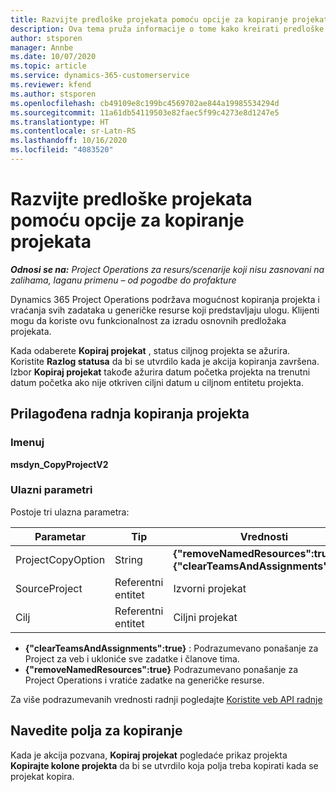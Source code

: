 ```yaml
---
title: Razvijte predloške projekata pomoću opcije za kopiranje projekata
description: Ova tema pruža informacije o tome kako kreirati predloške projekata pomoću prilagođene radnje Kopiranje projekta.
author: stsporen
manager: Annbe
ms.date: 10/07/2020
ms.topic: article
ms.service: dynamics-365-customerservice
ms.reviewer: kfend
ms.author: stsporen
ms.openlocfilehash: cb49109e8c199bc4569702ae844a19985534294d
ms.sourcegitcommit: 11a61db54119503e82faec5f99c4273e8d1247e5
ms.translationtype: HT
ms.contentlocale: sr-Latn-RS
ms.lasthandoff: 10/16/2020
ms.locfileid: "4083520"
---
```

# <a name="develop-project-templates-with-copy-project"></a>Razvijte predloške projekata pomoću opcije za kopiranje projekata

_**Odnosi se na:** Project Operations za resurs/scenarije koji nisu zasnovani na zalihama, laganu primenu – od pogodbe do profakture_

Dynamics 365 Project Operations podržava mogućnost kopiranja projekta i vraćanja svih zadataka u generičke resurse koji predstavljaju ulogu. Klijenti mogu da koriste ovu funkcionalnost za izradu osnovnih predložaka projekata.

Kada odaberete **Kopiraj projekat** , status ciljnog projekta se ažurira. Koristite **Razlog statusa** da bi se utvrdilo kada je akcija kopiranja završena. Izbor **Kopiraj projekat** takođe ažurira datum početka projekta na trenutni datum početka ako nije otkriven ciljni datum u ciljnom entitetu projekta.

## <a name="copy-project-custom-action"></a>Prilagođena radnja kopiranja projekta 

### <a name="name"></a>Imenuj 

**msdyn_CopyProjectV2**

### <a name="input-parameters"></a>Ulazni parametri
Postoje tri ulazna parametra:

| Parametar          | Tip   | Vrednosti                                                   | 
|--------------------|--------|----------------------------------------------------------|
| ProjectCopyOption  | String | **{"removeNamedResources":true}** ili **{"clearTeamsAndAssignments":true}** |
| SourceProject      | Referentni entitet | Izvorni projekat |
| Cilj             | Referentni entitet | Ciljni projekat |


- **{"clearTeamsAndAssignments":true}** : Podrazumevano ponašanje za Project za veb i ukloniće sve zadatke i članove tima.
- **{"removeNamedResources":true}** Podrazumevano ponašanje za Project Operations i vratiće zadatke na generičke resurse.

Za više podrazumevanih vrednosti radnji pogledajte [Koristite veb API radnje](https://docs.microsoft.com/powerapps/developer/common-data-service/webapi/use-web-api-actions)

## <a name="specify-fields-to-copy"></a>Navedite polja za kopiranje 
Kada je akcija pozvana, **Kopiraj projekat** pogledaće prikaz projekta **Kopirajte kolone projekta** da bi se utvrdilo koja polja treba kopirati kada se projekat kopira.
